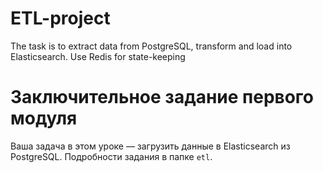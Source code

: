 # ETL-project
The task is to extract data from PostgreSQL, transform and load into Elasticsearch. Use Redis for state-keeping

# Заключительное задание первого модуля
Ваша задача в этом уроке — загрузить данные в Elasticsearch из PostgreSQL. Подробности задания в папке `etl`.

